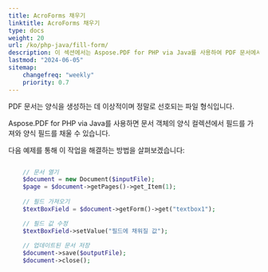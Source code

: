```yaml
---
title: AcroForms 채우기
linktitle: AcroForms 채우기
type: docs
weight: 20
url: /ko/php-java/fill-form/
description: 이 섹션에서는 Aspose.PDF for PHP via Java를 사용하여 PDF 문서에서 양식 필드를 채우는 방법을 설명합니다.
lastmod: "2024-06-05"
sitemap:
    changefreq: "weekly"
    priority: 0.7
---
```


PDF 문서는 양식을 생성하는 데 이상적이며 정말로 선호되는 파일 형식입니다.

Aspose.PDF for PHP via Java를 사용하면 문서 객체의 양식 컬렉션에서 필드를 가져와 양식 필드를 채울 수 있습니다.

다음 예제를 통해 이 작업을 해결하는 방법을 살펴보겠습니다:

```php

    // 문서 열기
    $document = new Document($inputFile);
    $page = $document->getPages()->get_Item(1);
    
    // 필드 가져오기    
    $textBoxField = $document->getForm()->get("textbox1");

    // 필드 값 수정
    $textBoxField->setValue("필드에 채워질 값");
        
    // 업데이트된 문서 저장
    $document->save($outputFile);
    $document->close();
```